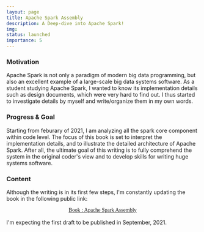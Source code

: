 ```yaml
---
layout: page
title: Apache Spark Assembly
description: A Deep-dive into Apache Spark!
img: 
status: launched
importance: 5
---
```


<h3>Motivation</h3>

Apache Spark is not only a paradigm of modern big data programming, but also an excellent example of a large-scale big data systems software. As a student studying Apache Spark, I wanted to know its implementation details such as design documents, which were very hard to find out. I thus started to investigate details by myself and write/organize them in my own words.

<h3>Progress & Goal</h3>

Starting from feburary of 2021, I am analyzing all the spark core component within code level. The focus of this book is set to interpret the implementation details, and to illustrate the detailed architecture of Apache Spark. After all, the ultimate goal of this writing is to fully comprehend the system in the original coder's view and to develop skills for writing huge systems software.

<h3>Content</h3>

Although the writing is in its first few steps, I'm constantly updating the book in the following public link:

<div style="text-align:center; margin-bottom:15px;"><span style="font-family:Georgia; font-size:1em; "><a href="https://jinhoko.gitbook.io/apache-spark-assembly/">Book : Apache Spark Assembly</a></span></div>

I'm expecting the first draft to be published in September, 2021.
